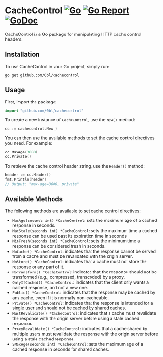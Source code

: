 # CacheControl [![Go](https://github.com/0bl/cachecontrol/actions/workflows/go.yml/badge.svg)](https://github.com/0bl/cachecontrol/actions/workflows/go.yml) [![Go Report](https://goreportcard.com/badge/github.com/0bl/cachecontrol)](https://goreportcard.com/report/github.com/0bl/cachecontrol) [![GoDoc](https://godoc.org/github.com/0bl/cachecontrol?status.svg)](https://godoc.org/github.com/0bl/cachecontrol)
CacheControl is a Go package for manipulating HTTP cache control headers.

## Installation
To use CacheControl in your Go project, simply run:
```
go get github.com/0bl/cachecontrol
```

## Usage
First, import the package:
```go
import "github.com/0bl/cachecontrol"
```
To create a new instance of `CacheControl`, use the `New()` method:
```go
cc := cachecontrol.New()
```
You can then use the available methods to set the cache control directives you need. For example:
```go
cc.MaxAge(3600)
cc.Private()
```
To retrieve the cache control header string, use the `Header()` method:
```go
header := cc.Header()
fmt.Println(header)
// Output: "max-age=3600, private"
```

## Available Methods
The following methods are available to set cache control directives:
- `MaxAge(seconds int) *CacheControl`: sets the maximum age of a cached response in seconds.
- `MaxStale(seconds int) *CacheControl`: sets the maximum time a cached response can be used past its expiration time in seconds.
- `MinFresh(seconds int) *CacheControl`: sets the minimum time a response can be considered fresh in seconds.
- `NoCache() *CacheControl`: indicates that the response cannot be served from a cache and must be revalidated with the origin server.
- `NoStore() *CacheControl`: indicates that a cache must not store the response or any part of it.
- `NoTransform() *CacheControl`: indicates that the response should not be transformed (e.g., compressed, transcoded) by a proxy.
- `OnlyIfCached() *CacheControl`: indicates that the client only wants a cached response, and not a new one.
- `Public() *CacheControl`: indicates that the response may be cached by any cache, even if it is normally non-cacheable.
- `Private() *CacheControl`: indicates that the response is intended for a single user and should not be cached by shared caches.
- `MustRevalidate() *CacheControl`: indicates that a cache must revalidate the response with the origin server before using a stale cached response.
- `ProxyRevalidate() *CacheControl`: indicates that a cache shared by multiple users must revalidate the response with the origin server before using a stale cached response.
- `SMaxAge(seconds int) *CacheControl`: sets the maximum age of a cached response in seconds for shared caches.
